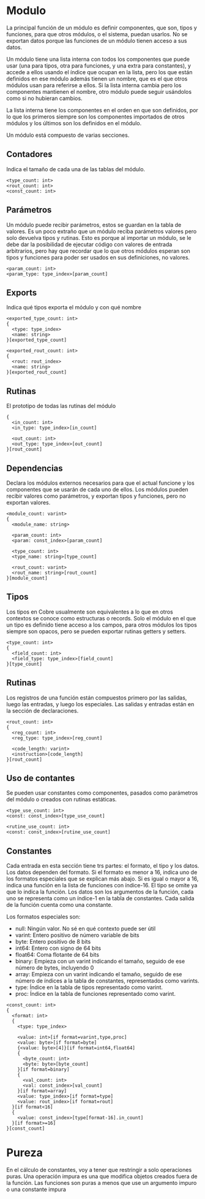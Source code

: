 # Modulo

La principal función de un módulo es definir componentes, que son, tipos y funciones, para que otros módulos, o el sistema, puedan usarlos. No se exportan datos porque las funciones de un módulo tienen acceso a sus datos.

Un módulo tiene una lista interna con todos los componentes que puede usar (una para tipos, otra para funciones, y una extra para constantes), y accede a ellos usando el índice que ocupan en la lista, pero los que están definidos en ese módulo además tienen un nombre, que es el que otros módulos usan para referirse a ellos. Si la lista interna cambia pero los componentes mantienen el nombre, otro módulo puede seguir usándolos como si no hubieran cambios.

La lista interna tiene los componentes en el orden en que son definidos, por lo que los primeros siempre son los componentes importados de otros módulos y los últimos son los definidos en el módulo.

Un módulo está compuesto de varias secciones.

## Contadores

Indica el tamaño de cada una de las tablas del módulo.

~~~
<type_count: int>
<rout_count: int>
<const_count: int>
~~~

## Parámetros

Un módulo puede recibir parámetros, estos se guardan en la tabla de valores. Es un poco extraño que un módulo reciba parámetros valores pero solo devuelva tipos y rutinas. Esto es porque al importar un módulo, se le debe dar la posibilidad de ejecutar código con valores de entrada arbitrarios, pero hay que recordar que lo que otros módulos esperan son tipos y funciones para poder ser usados en sus definiciones, no valores.

~~~
<param_count: int>
<param_type: type_index>[param_count]
~~~

## Exports

Indica qué tipos exporta el módulo y con qué nombre

~~~
<exported_type_count: int>
{
  <type: type_index>
  <name: string>
}[exported_type_count]

<exported_rout_count: int>
{
  <rout: rout_index>
  <name: string>
}[exported_rout_count]
~~~

## Rutinas

El prototipo de todas las rutinas del módulo

~~~
{
  <in_count: int>
  <in_type: type_index>[in_count]

  <out_count: int>
  <out_type: type_index>[out_count]
}[rout_count]
~~~

## Dependencias

Declara los módulos externos necesarios para que el actual funcione y los componentes que se usarán de cada uno de ellos. Los módulos pueden recibir valores como parámetros, y exportan tipos y funciones, pero no exportan valores.

~~~
<module_count: varint>
{
  <module_name: string>

  <param_count: int>
  <param: const_index>[param_count]

  <type_count: int>
  <type_name: string>[type_count]

  <rout_count: varint>
  <rout_name: string>[rout_count]
}[module_count]
~~~

## Tipos

Los tipos en Cobre usualmente son equivalentes a lo que en otros contextos se conoce como estructuras o records. Solo el módulo en el que un tipo es definido tiene acceso a los campos, para otros módulos los tipos siempre son opacos, pero se pueden exportar rutinas getters y setters.

~~~
<type_count: int>
{
  <field_count: int>
  <field_type: type_index>[field_count]
}[type_count]
~~~

## Rutinas

Los registros de una función están compuestos primero por las salidas, luego las entradas, y luego los especiales. Las salidas y entradas están en la sección de declaraciones.

~~~
<rout_count: int>
{
  <reg_count: int>
  <reg_type: type_index>[reg_count]

  <code_length: varint>
  <instruction>[code_length]
}[rout_count]
~~~

## Uso de contantes

Se pueden usar constantes como componentes, pasados como parámetros del módulo o creados con rutinas estáticas.

~~~
<type_use_count: int>
<const: const_index>[type_use_count]

<rutine_use_count: int>
<const: const_index>[rutine_use_count]
~~~

## Constantes

Cada entrada en esta sección tiene trs partes: el formato, el tipo y los datos. Los datos dependen del formato. Si el formato es menor a 16, indica uno de los formatos especiales que se explican más abajo. Si es igual o mayor a 16, indica una función en la lista de funciones con índice-16. El tipo se omite ya que lo indica la función. Los datos son los argumentos de la función, cada uno se representa como un índice-1 en la tabla de constantes. Cada salida de la función cuenta como una constante.

Los formatos especiales son:

- null: Ningún valor. No sé en qué contexto puede ser útil
- varint: Entero positivo de número variable de bits
- byte: Entero positivo de 8 bits
- int64: Entero con signo de 64 bits
- float64: Coma flotante de 64 bits
- binary: Empieza con un varint indicando el tamaño, seguido de ese número de bytes, incluyendo 0
- array: Empieza con un varint indicando el tamaño, seguido de ese número de índices a la tabla de constantes, representados como varints.
- type: Índice en la tabla de tipos representado como varint.
- proc: Índice en la tabla de funciones representado como varint.

~~~
<const_count: int>
{
  <format: int>
  {
    <type: type_index>

    <value: int>[if format=varint,type,proc]
    <value: byte>[if format=byte]
    {<value: byte>[4]}[if format=int64,float64]
    {
      <byte_count: int>
      <byte: byte>[byte_count]
    }[if format=binary]
    {
      <val_count: int>
      <val: const_index>[val_count]
    }[if format=array]
    <value: type_index>[if format=type]
    <value: rout_index>[if format=rout]
  }[if format<16]
  {
    <value: const_index>[type[format-16].in_count]
  }[if format>=16]
}[const_count]
~~~

# Pureza

En el cálculo de constantes, voy a tener que restringir a solo operaciones puras. Una operación impura es una que modifica objetos creados fuera de la función. Las funciones son puras a menos que use un argumento impuro o una constante impura